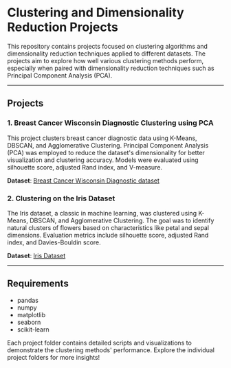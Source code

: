 # Clustering and Dimensionality Reduction Projects

This repository contains projects focused on clustering algorithms and dimensionality reduction techniques applied to different datasets. The projects aim to explore how well various clustering methods perform, especially when paired with dimensionality reduction techniques such as Principal Component Analysis (PCA).

---

## Projects

### 1. Breast Cancer Wisconsin Diagnostic Clustering using PCA
This project clusters breast cancer diagnostic data using K-Means, DBSCAN, and Agglomerative Clustering. Principal Component Analysis (PCA) was employed to reduce the dataset's dimensionality for better visualization and clustering accuracy. Models were evaluated using silhouette score, adjusted Rand index, and V-measure.

**Dataset**: [Breast Cancer Wisconsin Diagnostic dataset](https://archive.ics.uci.edu/ml/datasets/Breast+Cancer+Wisconsin+%28Diagnostic%29)

### 2. Clustering on the Iris Dataset
The Iris dataset, a classic in machine learning, was clustered using K-Means, DBSCAN, and Agglomerative Clustering. The goal was to identify natural clusters of flowers based on characteristics like petal and sepal dimensions. Evaluation metrics include silhouette score, adjusted Rand index, and Davies-Bouldin score.

**Dataset**: [Iris Dataset](https://archive.ics.uci.edu/ml/datasets/iris)

---

## Requirements
- pandas
- numpy
- matplotlib
- seaborn
- scikit-learn

Each project folder contains detailed scripts and visualizations to demonstrate the clustering methods' performance. Explore the individual project folders for more insights!